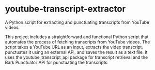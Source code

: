 # youtube-transcript-extractor
A Python script for extracting and punctuating transcripts from YouTube videos.

This project includes a straightforward and functional Python script that automates the process of fetching transcripts from YouTube videos. The script takes a YouTube URL as an input, extracts the video transcript, punctuates it using an external API, and saves the result as a text file. It uses the youtube_transcript_api package for transcript retrieval and the Bark Punctuator API for punctuating the transcripts.
